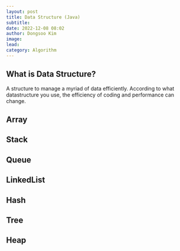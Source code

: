 ```yaml
---
layout: post
title: Data Structure (Java)
subtitle:
date: 2022-12-08 08:02
author: Dongsoo Kim
image:
lead:
category: Algorithm
---
```


## What is Data Structure?

A structure to manage a myriad of data efficiently. According to what datastructure you use, the efficiency of coding and performance can change.

## Array


## Stack

## Queue

## LinkedList

## Hash

## Tree

## Heap
